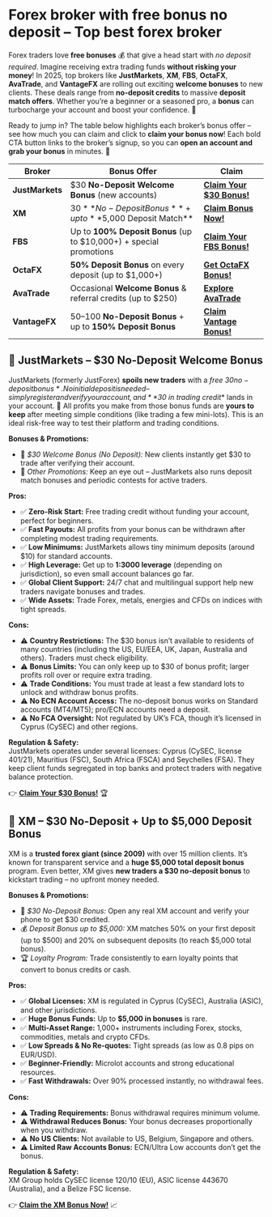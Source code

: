 # Forex broker with free bonus no deposit – Top best forex broker

Forex traders love **free bonuses** 💰 that give a head start with *no deposit required*. Imagine receiving extra trading funds **without risking your money**! In 2025, top brokers like **JustMarkets**, **XM**, **FBS**, **OctaFX**, **AvaTrade**, and **VantageFX** are rolling out exciting **welcome bonuses** to new clients. These deals range from **no-deposit credits** to massive **deposit match offers**. Whether you’re a beginner or a seasoned pro, a **bonus** can turbocharge your account and boost your confidence. 🌟

Ready to jump in? The table below highlights each broker’s bonus offer – see how much you can claim and click to **claim your bonus now**! Each bold CTA button links to the broker’s signup, so you can **open an account and grab your bonus** in minutes. 🚀

| **Broker** | **Bonus Offer** | **Claim** |
|------------|-----------------|----------|
| **JustMarkets** | $30 **No-Deposit Welcome Bonus** (new accounts) | **[Claim Your $30 Bonus!](https://one.justmarkets.link/a/79iqw0j6nj)** |
| **XM**         | $30 **No-Deposit Bonus** + up to **$5,000 Deposit Match** | **[Claim Bonus Now!](https://clicks.pipaffiliates.com/c?c=589901&l=en&p=0)** |
| **FBS**        | Up to **100% Deposit Bonus** (up to $10,000+) + special promotions | **[Claim Your FBS Bonus!](https://fbs.partners?ibl=587836&ibp=21398815)** |
| **OctaFX**     | **50% Deposit Bonus** on every deposit (up to $1,000+) | **[Get OctaFX Bonus!](https://my.octafx.com/open-account/?refid=ib35647800)** |
| **AvaTrade**   | Occasional **Welcome Bonus** & referral credits (up to $250) | **[Explore AvaTrade](https://www.avatrade.com?versionId=10301&tag=194438)** |
| **VantageFX**  | $50–$100 **No-Deposit Bonus** + up to **150% Deposit Bonus** | **[Claim Vantage Bonus!](https://www.vantagemarkets.com/?affid=NzA0NTc=)** |

## 🚀 JustMarkets – $30 No-Deposit Welcome Bonus

JustMarkets (formerly JustForex) **spoils new traders** with a *free $30 no-deposit bonus*. No initial deposit is needed – simply register and verify your account, and **$30 in trading credit** lands in your account. 🎉 All profits you make from those bonus funds are **yours to keep** after meeting simple conditions (like trading a few mini-lots). This is an ideal risk-free way to test their platform and trading conditions.

**Bonuses & Promotions:**  
- 🎁 *$30 Welcome Bonus (No Deposit):* New clients instantly get $30 to trade after verifying their account.  
- 🚀 *Other Promotions:* Keep an eye out – JustMarkets also runs deposit match bonuses and periodic contests for active traders.

**Pros:**  
- ✅ **Zero-Risk Start:** Free trading credit without funding your account, perfect for beginners.  
- ✅ **Fast Payouts:** All profits from your bonus can be withdrawn after completing modest trading requirements.  
- ✅ **Low Minimums:** JustMarkets allows tiny minimum deposits (around $10) for standard accounts.  
- ✅ **High Leverage:** Get up to **1:3000 leverage** (depending on jurisdiction), so even small account balances go far.  
- ✅ **Global Client Support:** 24/7 chat and multilingual support help new traders navigate bonuses and trades.  
- ✅ **Wide Assets:** Trade Forex, metals, energies and CFDs on indices with tight spreads.

**Cons:**  
- ⚠️ **Country Restrictions:** The $30 bonus isn’t available to residents of many countries (including the US, EU/EEA, UK, Japan, Australia and others). Traders must check eligibility.  
- ⚠️ **Bonus Limits:** You can only keep up to $30 of bonus profit; larger profits roll over or require extra trading.  
- ⚠️ **Trade Conditions:** You must trade at least a few standard lots to unlock and withdraw bonus profits.  
- ⚠️ **No ECN Account Access:** The no-deposit bonus works on Standard accounts (MT4/MT5); pro/ECN accounts need a deposit.  
- ⚠️ **No FCA Oversight:** Not regulated by UK’s FCA, though it’s licensed in Cyprus (CySEC) and other regions.

**Regulation & Safety:**  
JustMarkets operates under several licenses: Cyprus (CySEC, license 401/21), Mauritius (FSC), South Africa (FSCA) and Seychelles (FSA). They keep client funds segregated in top banks and protect traders with negative balance protection.

👉 [**Claim Your $30 Bonus!**](https://one.justmarkets.link/a/79iqw0j6nj) 🏆

## 🌟 XM – $30 No-Deposit + Up to $5,000 Deposit Bonus

XM is a **trusted forex giant (since 2009)** with over 15 million clients. It’s known for transparent service and a **huge $5,000 total deposit bonus** program. Even better, XM gives **new traders a $30 no-deposit bonus** to kickstart trading – no upfront money needed.

**Bonuses & Promotions:**  
- 🎁 *$30 No-Deposit Bonus:* Open any real XM account and verify your phone to get $30 credited.  
- 💰 *Deposit Bonus up to $5,000:* XM matches 50% on your first deposit (up to $500) and 20% on subsequent deposits (to reach $5,000 total bonus).  
- 🏆 *Loyalty Program:* Trade consistently to earn loyalty points that convert to bonus credits or cash.  

**Pros:**  
- ✅ **Global Licenses:** XM is regulated in Cyprus (CySEC), Australia (ASIC), and other jurisdictions.  
- ✅ **Huge Bonus Funds:** Up to **$5,000 in bonuses** is rare.  
- ✅ **Multi-Asset Range:** 1,000+ instruments including Forex, stocks, commodities, metals and crypto CFDs.  
- ✅ **Low Spreads & No Re-quotes:** Tight spreads (as low as 0.8 pips on EUR/USD).  
- ✅ **Beginner-Friendly:** Microlot accounts and strong educational resources.  
- ✅ **Fast Withdrawals:** Over 90% processed instantly, no withdrawal fees.

**Cons:**  
- ⚠️ **Trading Requirements:** Bonus withdrawal requires minimum volume.  
- ⚠️ **Withdrawal Reduces Bonus:** Your bonus decreases proportionally when you withdraw.  
- ⚠️ **No US Clients:** Not available to US, Belgium, Singapore and others.  
- ⚠️ **Limited Raw Accounts Bonus:** ECN/Ultra Low accounts don’t get the bonus.

**Regulation & Safety:**  
XM Group holds CySEC license 120/10 (EU), ASIC license 443670 (Australia), and a Belize FSC license.

👉 [**Claim the XM Bonus Now!**](https://clicks.pipaffiliates.com/c?c=589901&l=en&p=0) 📈

